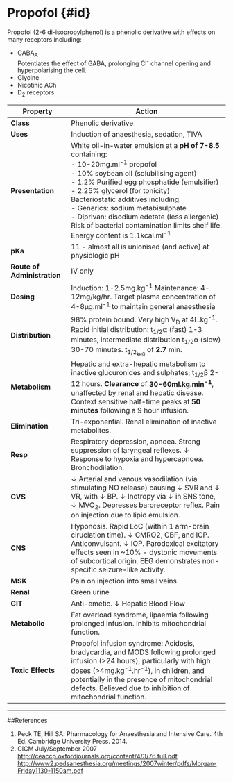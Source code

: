 # Propofol {#id}

Propofol (2-6 di-isopropylphenol) is a phenolic derivative with effects on many receptors including:
* GABA<sub>A</sub>  
Potentiates the effect of GABA, prolonging Cl<sup>-</sup> channel opening and hyperpolarising the cell.
* Glycine
* Nicotinic ACh
* D<sub>2</sub> receptors


|Property|Action|
|--|--|
|**Class**|Phenolic derivative|
|**Uses**|Induction of anaesthesia, sedation, TIVA|
|**Presentation**| White oil-in-water emulsion at a **pH of 7-8.5** containing:<br>- 10-20mg.ml<sup>-1</sup> propofol<br>- 10% soybean oil (solubilising agent)<br>- 1.2% Purified egg phosphatide (emulsifier) <br>- 2.25% glycerol (for tonicity)<br>Bacteriostatic additives including:<br>- Generics: sodium metabisulphate<br>- Diprivan: disodium edetate (less allergenic)<br>  Risk of bacterial contamination limits shelf life.<br> Energy content is 1.1kcal.ml<sup>-1</sup>|
|**pKa**| 11 - almost all is unionised (and active) at physiologic pH|
|**Route of Administration**|IV only|
|**Dosing**|Induction: 1-2.5mg.kg<sup>-1</sup> Maintenance: 4-12mg/kg/hr. Target plasma concentration of 4-8μg.ml<sup>-1</sup> to maintain general anaesthesia|
|**Distribution**|98% protein bound. Very high V<sub>D</sub> at 4L.kg<sup>-1</sup>. Rapid initial distribution: t<sub>1/2</sub>α (fast) 1-3 minutes, intermediate distribution t<sub>1/2</sub>α (slow) 30-70 minutes. t<sub>1/2<sub>ke0</sub></sub> of **2.7** min.|
|**Metabolism**| Hepatic and extra-hepatic metabolism to inactive glucuronides and sulphates; t<sub>1/2</sub>β 2-12 hours. **Clearance** of <strong>30-60ml.kg.min<sup>-1</sup></strong>, unaffected by renal and hepatic disease. Context sensitive half-time peaks at **50 minutes** following a 9 hour infusion.|
|**Elimination**|Tri-exponential. Renal elimination of inactive metabolites.|
|**Resp**|Respiratory depression, apnoea. Strong suppression of laryngeal reflexes. ↓ Response to hypoxia and hypercapnoea. Bronchodilation.
|**CVS**|↓ Arterial and venous vasodilation (via stimulating NO release) causing ↓ SVR and ↓ VR, with ↓ BP. ↓ Inotropy via ↓ in SNS tone, ↓ MVO<sub>2</sub>. Depresses baroreceptor reflex. Pain on injection due to lipid emulsion.|
|**CNS**|Hyponosis. Rapid LoC (within 1 arm-brain ciruclation time). ↓ CMRO2, CBF, and ICP. Anticonvulsant. ↓ IOP. Parodoxical excitatory effects seen in ~10% - dystonic movements of subcortical origin. EEG demonstrates non-specific seizure-like activity.|
|**MSK**|Pain on injection into small veins|
|**Renal**|Green urine|
|**GIT**|Anti-emetic. ↓ Hepatic Blood Flow|
|**Metabolic**|Fat overload syndrome, lipaemia following prolonged infusion. Inhibits mitochondrial function.|
|**Toxic Effects**|Propofol infusion syndrome: Acidosis, bradycardia, and MODS following prolonged infusion (>24 hours), particularly with high doses (>4mg.kg<sup>-1</sup>.hr<sup>-1</sup>), in children, and potentially in the presence of mitochondrial defects. Believed due to inhibition of mitochondrial function.|


---
##References
1. Peck TE, Hill SA. Pharmacology for Anaesthesia and Intensive Care. 4th Ed. Cambridge University Press. 2014.  
2. CICM July/September 2007
http://ceaccp.oxfordjournals.org/content/4/3/76.full.pdf
http://www2.pedsanesthesia.org/meetings/2007winter/pdfs/Morgan-Friday1130-1150am.pdf